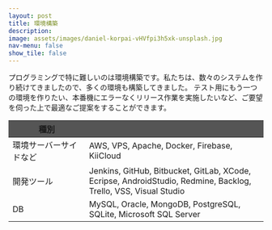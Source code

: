 ```yaml
---
layout: post
title: 環境構築
description: 
image: assets/images/daniel-korpai-vHVfpi3h5xk-unsplash.jpg
nav-menu: false
show_tile: false
---
```

プログラミングで特に難しいのは環境構築です。私たちは、数々のシステムを作り続けてきましたので、多くの環境も構築してきました。
テスト用にもう一つの環境を作りたい、本番機にエラーなくリリース作業を実施したいなど、ご要望を伺った上で最適なご提案をすることができます。

<div class="table-wrapper" style="width: 100%;">
    <table class="alt" style="table-layout: fixed;">
        <thead>
            <tr  style="background-color:#555;">
                <th style="width:30%;">種別</th>
                <th style="width:70%;"></th>
            </tr>
        </thead>
        <tbody>
            <tr>
                <td>環境サーバーサイドなど</td>
                <td>AWS, VPS, Apache, Docker, Firebase, KiiCloud</td>
            </tr>
            <tr>
                <td>開発ツール</td>
                <td>Jenkins, GitHub, Bitbucket, GitLab, XCode, Ecripse, AndroidStudio, Redmine, Backlog, Trello, VSS, Visual Studio</td>
            </tr>
            <tr>
                <td>DB</td>
                <td>MySQL, Oracle, MongoDB, PostgreSQL, SQLite, Microsoft SQL Server </td>
            </tr>
        </tbody>
        <tfoot>
            <tr>
                <td colspan="2"></td>
            </tr>
        </tfoot>
    </table>
</div>


